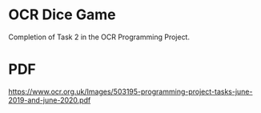 # OCR Dice Game 
Completion of Task 2 in the OCR Programming Project.

# PDF
https://www.ocr.org.uk/Images/503195-programming-project-tasks-june-2019-and-june-2020.pdf
